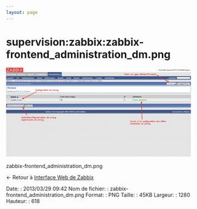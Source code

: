 ```yaml
---
layout: page
---
```


supervision:zabbix:zabbix-frontend\_administration\_dm.png
==========================================================

[![zabbix-frontend\_administration\_dm.png](../../../assets/media/supervision/zabbix/zabbix-frontend_administration_dm.png@cache=&w=900&h=434 "zabbix-frontend_administration_dm.png")](../../../assets/media/supervision/zabbix/zabbix-frontend_administration_dm.png@cache= "Afficher le fichier original")

zabbix-frontend\_administration\_dm.png

← Retour à [Interface Web de
Zabbix](../../../zabbix/zabbix-interface.html "zabbix:zabbix-interface")

Date:
:   2013/03/29 09:42
Nom de fichier:
:   zabbix-frontend\_administration\_dm.png
Format:
:   PNG
Taille:
:   45KB
Largeur:
:   1280
Hauteur:
:   618

